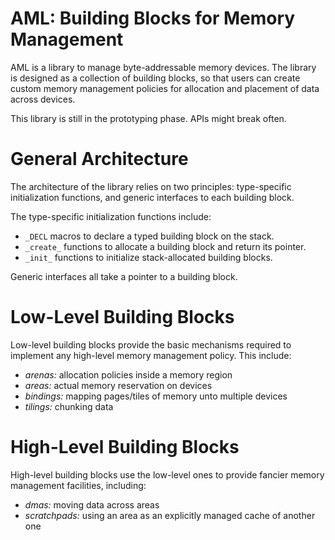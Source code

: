 AML: Building Blocks for Memory Management
=========================================

AML is a library to manage byte-addressable memory devices. The library
is designed as a collection of building blocks, so that users can create custom
memory management policies for allocation and placement of data across devices.

This library is still in the prototyping phase. APIs might break often.

# General Architecture

The architecture of the library relies on two principles: type-specific
initialization functions, and generic interfaces to each building block.

The type-specific initialization functions include:
  - `_DECL` macros to declare a typed building block on the stack.
  - `_create_` functions to allocate a building block and return its pointer.
  - `_init_` functions to initialize stack-allocated building blocks.

Generic interfaces all take a pointer to a building block.

# Low-Level Building Blocks

Low-level building blocks provide the basic mechanisms required to implement
any high-level memory management policy. This include:
  - *arenas:* allocation policies inside a memory region
  - *areas:* actual memory reservation on devices
  - *bindings:* mapping pages/tiles of memory unto multiple devices
  - *tilings:* chunking data

# High-Level Building Blocks

High-level building blocks use the low-level ones to provide fancier memory
management facilities, including:
  - *dmas:* moving data across areas
  - *scratchpads:* using an area as an explicitly managed cache of another one
